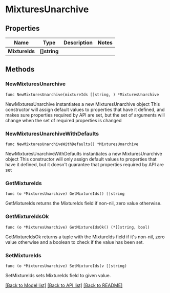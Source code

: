 # MixturesUnarchive

## Properties

Name | Type | Description | Notes
------------ | ------------- | ------------- | -------------
**MixtureIds** | **[]string** |  | 

## Methods

### NewMixturesUnarchive

`func NewMixturesUnarchive(mixtureIds []string, ) *MixturesUnarchive`

NewMixturesUnarchive instantiates a new MixturesUnarchive object
This constructor will assign default values to properties that have it defined,
and makes sure properties required by API are set, but the set of arguments
will change when the set of required properties is changed

### NewMixturesUnarchiveWithDefaults

`func NewMixturesUnarchiveWithDefaults() *MixturesUnarchive`

NewMixturesUnarchiveWithDefaults instantiates a new MixturesUnarchive object
This constructor will only assign default values to properties that have it defined,
but it doesn't guarantee that properties required by API are set

### GetMixtureIds

`func (o *MixturesUnarchive) GetMixtureIds() []string`

GetMixtureIds returns the MixtureIds field if non-nil, zero value otherwise.

### GetMixtureIdsOk

`func (o *MixturesUnarchive) GetMixtureIdsOk() (*[]string, bool)`

GetMixtureIdsOk returns a tuple with the MixtureIds field if it's non-nil, zero value otherwise
and a boolean to check if the value has been set.

### SetMixtureIds

`func (o *MixturesUnarchive) SetMixtureIds(v []string)`

SetMixtureIds sets MixtureIds field to given value.



[[Back to Model list]](../README.md#documentation-for-models) [[Back to API list]](../README.md#documentation-for-api-endpoints) [[Back to README]](../README.md)


